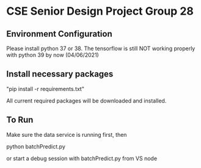 # CSE Senior Design Project Group 28

## Environment Configuration

Please install python 37 or 38. The tensorflow is still NOT working properly with python 39 by now (04/06/2021)

## Install necessary packages

"pip install -r requirements.txt"

All current required packages will be downloaded and installed.

## To Run

Make sure the data service is running first, then

python batchPredict.py

or start a debug session with batchPredict.py from VS node
